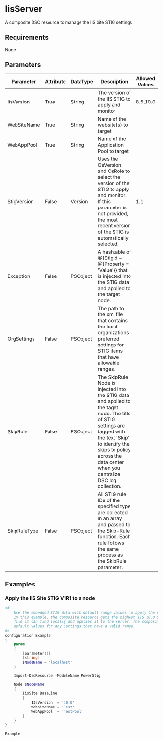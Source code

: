 ﻿# IisServer

A composite DSC resource to manage the IIS Site STIG settings

## Requirements

None

## Parameters

| Parameter | Attribute | DataType | Description | Allowed Values |
| --------- | --------- | -------- | ----------- | -------------- |
| IisVersion | True | String | The version of the IIS STIG to apply and monitor | 8.5,10.0 |
| WebSiteName | True | String | Name of the website(s) to target |  |
| WebAppPool | True | String | Name of the Application Pool to target |  |
| StigVersion | False | Version | Uses the OsVersion and OsRole to select the version of the STIG to apply and monitor. If this parameter is not provided, the most recent version of the STIG is automatically selected. | 1.1 |
| Exception | False | PSObject | A hashtable of @{StigId = @{Property = 'Value'}} that is injected into the STIG data and applied to the target node. |  |
| OrgSettings | False | PSObject | The path to the xml file that contains the local organizations preferred settings for STIG items that have allowable ranges. |  |
| SkipRule | False | PSObject | The SkipRule Node is injected into the STIG data and applied to the taget node. The title of STIG settings are tagged with the text 'Skip' to identify the skips to policy across the data center when you centralize DSC log collection. |  |
| SkipRuleType | False | PSObject | All STIG rule IDs of the specified type are collected in an array and passed to the Skip-Rule function. Each rule follows the same process as the SkipRule parameter. |  |

## Examples

### Apply the IIS Site STIG V1R1 to a node

```PowerShell
<#
    Use the embedded STIG data with default range values to apply the most recent STIG settings.
    In this example, the composite resource gets the highest IIS 10.0 Site STIG version
    file it can find locally and applies it to the server. The composite resource merges in the
    default values for any settings that have a valid range.
#>
configuration Example
{
    param
    (
        [parameter()]
        [string]
        $NodeName = 'localhost'
    )

    Import-DscResource -ModuleName PowerStig

    Node $NodeName
    {
        IisSite BaseLine
        {
            IIsVersion  = '10.0'
            WebsiteName = 'Test'
            WebAppPool  = 'TestPool'
        }
    }
}

Example
```
